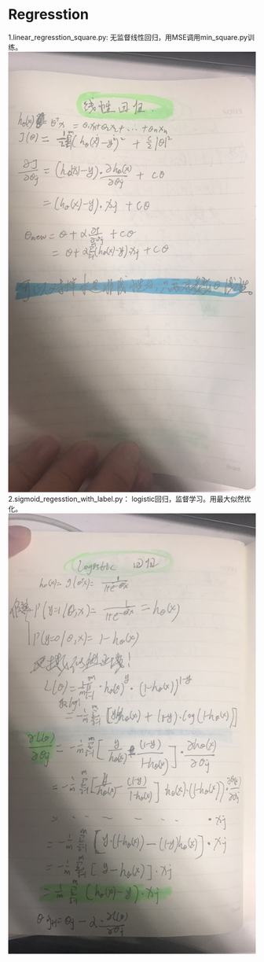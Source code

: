# Regresstion
1.linear_regresstion_square.py: 
无监督线性回归，用MSE调用min_square.py训练。
![image](https://github.com/caijunyu/Regresstion/blob/master/picture/linear_regresstion.jpg)
2.sigmoid_regesstion_with_label.py：
logistic回归，监督学习。用最大似然优化。
![image](https://github.com/caijunyu/Regresstion/blob/master/picture/logistic_regresstion.jpg)
